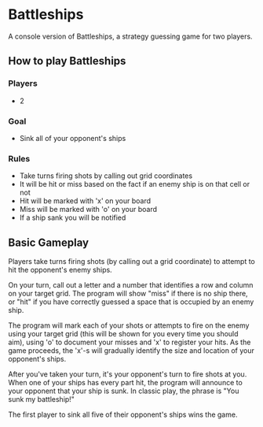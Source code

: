 # Battleships

A console version of Battleships, a strategy guessing game for two players.

## How to play Battleships
### Players
- 2
### Goal
- Sink all of your opponent's ships
### Rules
- Take turns firing shots by calling out grid coordinates
- It will be hit or miss based on the fact if an enemy ship is on that cell or not
- Hit will be marked with 'x' on your board
- Miss will be marked with 'o' on your board
- If a ship sank you will be notified
## Basic Gameplay
Players take turns firing shots (by calling out a grid coordinate) to attempt to hit the opponent's enemy ships.

On your turn, call out a letter and a number that identifies a row and column on your target grid. The program will show "miss" if there is no ship there, or "hit" if you have correctly guessed a space that is occupied by an enemy ship.

The program will mark each of your shots or attempts to fire on the enemy using your target grid (this will be shown for you every time you should aim), using 'o' to document your misses and 'x' to register your hits. As the game proceeds, the 'x'-s will gradually identify the size and location of your opponent's ships.

After you've taken your turn, it's your opponent's turn to fire shots at you. When one of your ships has every part hit, the program will announce to your opponent that your ship is sunk. In classic play, the phrase is "You sunk my battleship!"

The first player to sink all five of their opponent's ships wins the game.